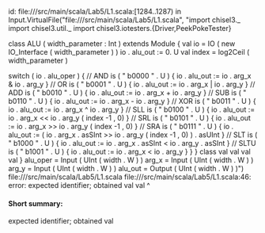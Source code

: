 id: file://<WORKSPACE>/src/main/scala/Lab5/L1.scala:[1284..1287) in Input.VirtualFile("file://<WORKSPACE>/src/main/scala/Lab5/L1.scala", "import chisel3._
import chisel3.util._
import chisel3.iotesters.{Driver,PeekPokeTester}

class ALU ( width_parameter : Int ) extends Module {
    val io = IO ( new IO_Interface ( width_parameter ) )
    io . alu_out := 0. U
    val index = log2Ceil ( width_parameter )

switch ( io . alu_oper ) { 
    // AND
    is ( " b0000 " . U ) {
        io . alu_out := io . arg_x & io . arg_y
} 
    // OR
    is ( " b0001 " . U ) {
        io . alu_out := io . arg_x | io . arg_y
    } // ADD
    is ( " b0010 " . U ) {
        io . alu_out := io . arg_x + io . arg_y
    } // SUB
    is ( " b0110 " . U ) {
        io . alu_out := io . arg_x - io . arg_y
    } // XOR
    is ( " b0011 " . U ) {
        io . alu_out := io . arg_x ^ io . arg_y
    } // SLL
    is ( " b0100 " . U ) {
        io . alu_out := io . arg_x << io . arg_y ( index -1 , 0)
    } // SRL
    is ( " b0101 " . U ) {
        io . alu_out := io . arg_x >> io . arg_y ( index -1 , 0)
    } // SRA
    is ( " b0111 " . U ) {
        io . alu_out := ( io . arg_x . asSInt >> io . arg_y ( index -1 , 0) ) . asUInt
    } // SLT
    is ( " b1000 " . U ) {
        io . alu_out := io . arg_x . asSInt < io . arg_y . asSInt
    } // SLTU
    is ( " b1001 " . U ) {
        io . alu_out := io . arg_x < io . arg_y
    }
}
}
class
val
val
val
val
}
alu_oper = Input ( UInt ( width . W ) )
arg_x = Input ( UInt ( width . W ) )
arg_y = Input ( UInt ( width . W ) )
alu_out = Output ( UInt ( width . W ) )")
file://<WORKSPACE>/src/main/scala/Lab5/L1.scala
file://<WORKSPACE>/src/main/scala/Lab5/L1.scala:46: error: expected identifier; obtained val
val
^
#### Short summary: 

expected identifier; obtained val
